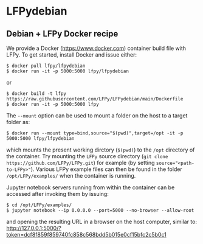 # LFPydebian

## Debian + LFPy Docker recipe

We provide a Docker (https://www.docker.com) container build file with LFPy.
To get started, install Docker and issue either:

    $ docker pull lfpy/lfpydebian
    $ docker run -it -p 5000:5000 lfpy/lfpydebian

or

    $ docker build -t lfpy https://raw.githubusercontent.com/LFPy/LFPydebian/main/Dockerfile
    $ docker run -it -p 5000:5000 lfpy

The ``--mount`` option can be used to mount a folder on the host to a target folder as:

    $ docker run --mount type=bind,source="$(pwd)",target=/opt -it -p 5000:5000 lfpy/lfpydebian

which mounts the present working dirctory (``$(pwd)``) to the ``/opt`` directory of the container.
Try mounting the ``LFPy`` source directory (``git clone https://github.com/LFPy/LFPy.git``) for example (by setting ``source="<path-to-LFPy>"``). Various LFPy example files can then be found in the folder ``/opt/LFPy/examples/``
when the container is running.

Jupyter notebook servers running from within the
container can be accessed after invoking them by issuing:

    $ cd /opt/LFPy/examples/
    $ jupyter notebook --ip 0.0.0.0 --port=5000 --no-browser --allow-root

and opening the resulting URL in a browser on the host computer, similar to:
http://127.0.0.1:5000/?token=dcf8f859f859740fc858c568bdd5b015e0cf15bfc2c5b0c1
